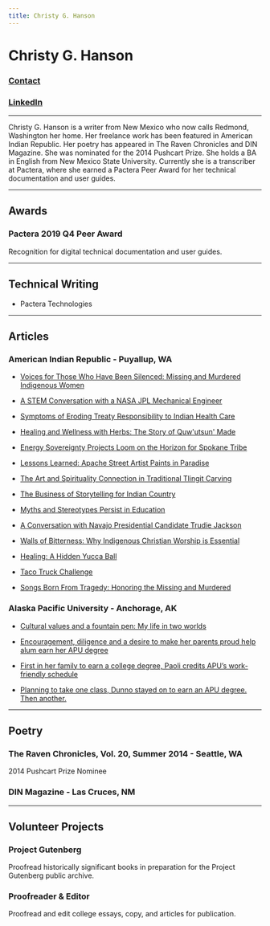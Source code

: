 ```yaml
---
title: Christy G. Hanson
---
```

# Christy G. Hanson
                                     
### [Contact](mailto:chrsthnsn@gmail.com)
### [LinkedIn](https://www.linkedin.com/in/christyghanson/)
---

Christy G. Hanson is a writer from New Mexico who now calls Redmond, Washington her home.
Her freelance work has been featured in American Indian Republic. Her poetry has appeared in The Raven Chronicles
and DIN Magazine. She was nominated for the 2014 Pushcart Prize. She holds a BA in English from New Mexico State University.
Currently she is a transcriber at Pactera, where she earned a Pactera Peer Award for her technical documentation and user guides.

---
## Awards
### Pactera 2019 Q4 Peer Award
Recognition for digital technical documentation and user guides.

---
## Technical Writing

* Pactera Technologies

---
## Articles

### American Indian Republic - Puyallup, WA 

* [Voices for Those Who Have Been Silenced: Missing and Murdered Indigenous Women](https://americanindianrepublic.com/voices-for-those-who-have-been-silenced-missing-and-murdered-indigenous-women/)

* [A STEM Conversation with a NASA JPL Mechanical Engineer](https://americanindianrepublic.com/a-stem-conversation-with-a-nasa-jpl-mechanical-engineer/)

* [Symptoms of Eroding Treaty Responsibility to Indian Health Care](https://americanindianrepublic.com/symptoms-of-eroding-treaty-responsibility-to-indian-health-care/)

* [Healing and Wellness with Herbs: The Story of Quw'utsun' Made](https://americanindianrepublic.com/healing-and-wellness-with-herbs-the-story-of-quwutsun-made/)

* [Energy Sovereignty Projects Loom on the Horizon for Spokane Tribe](https://americanindianrepublic.com/energy-sovereignty-projects-loom-on-the-horizon-for-spokane-tribe/)

* [Lessons Learned: Apache Street Artist Paints in Paradise](https://americanindianrepublic.com/lessons-learned-apache-street-artist-paints-in-paradise/)

* [The Art and Spirituality Connection in Traditional Tlingit Carving](https://americanindianrepublic.com/the-art-and-spirituality-connection-in-traditional-tlingit-carving/)

* [The Business of Storytelling for Indian Country](https://americanindianrepublic.com/the-business-of-storytelling-for-indian-country/)

* [Myths and Stereotypes Persist in Education](https://americanindianrepublic.com/myths-and-stereotypes-persist-in-education/)

* [A Conversation with Navajo Presidential Candidate Trudie Jackson](https://americanindianrepublic.com/a-conversation-with-navajo-presidential-candidate-trudie-jackson/)

* [Walls of Bitterness: Why Indigenous Christian Worship is Essential](https://americanindianrepublic.com/walls-of-bitterness-why-indigenous-christian-worship-is-essential/)

* [Healing: A Hidden Yucca Ball](https://americanindianrepublic.com/healing-a-hidden-yucca-ball/)

* [Taco Truck Challenge](https://americanindianrepublic.com/taco-truck-challenge/)

* [Songs Born From Tragedy: Honoring the Missing and Murdered](https://americanindianrepublic.com/songs-born-from-tragedy-honoring-the-missing-and-murdered/)

### Alaska Pacific University - Anchorage, AK

* [Cultural values and a fountain pen: My life in two worlds](https://www.alaskapacific.edu/cultural-values-fountain-pen-my-life-two-worlds/)

* [Encouragement, diligence and a desire to make her parents proud help alum earn her APU degree](https://www.alaskapacific.edu/stories/encouragement-diligence-and-a-desire-to-make-her-parents-proud-help-alum-earn-her-apu-degree/)

* [First in her family to earn a college degree, Paoli credits APU’s work-friendly schedule](https://www.alaskapacific.edu/stories/first-in-her-family-to-earn-a-college-degree-paoli-credits-apus-work-friendly-schedule/)

* [Planning to take one class, Dunno stayed on to earn an APU degree. Then another.](https://www.alaskapacific.edu/stories/planning-to-take-one-class-dunno-stayed-on-to-earn-an-apu-degree-then-another/)

---
## Poetry

### The Raven Chronicles, Vol. 20, Summer 2014 - Seattle, WA

2014 Pushcart Prize Nominee

### DIN Magazine - Las Cruces, NM

---
## Volunteer Projects

### Project Gutenberg

Proofread historically significant books in preparation for the Project Gutenberg public archive.

### Proofreader & Editor

Proofread and edit college essays, copy, and articles for publication.
